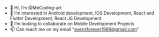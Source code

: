 - 👋 Hi, I’m @MeCoding-art
- 👀 I’m interested in Android development, IOS Development, React and Flutter Development, React JS Development
- 💞️ I’m looking to collaborate on Mobile Development Projects
- 📫 Can reach me on my email "everisforever1989@gmail.com"

<!---
MeCoding-art/MeCoding-art is a ✨ special ✨ repository because its `README.md` (this file) appears on your GitHub profile.
You can click the Preview link to take a look at your changes.
--->
